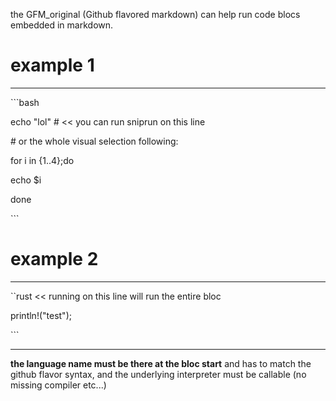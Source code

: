 the GFM_original (Github flavored markdown) can help run code blocs embedded in markdown.

# example 1

-------------

\```bash

echo "lol"  # << you can run sniprun on this line



\# or the whole visual selection following:

for i in {1..4};do

echo $i

done

\```


# example 2

-------------

\``rust  << running on this line will run the entire bloc

println!("test");

\``` 

-------------

**the language name must be there at the bloc start** and has to match the github flavor syntax, and the underlying interpreter must be callable (no missing compiler etc...)



